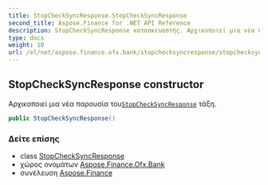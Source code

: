 ```yaml
---
title: StopCheckSyncResponse.StopCheckSyncResponse
second_title: Aspose.Finance for .NET API Reference
description: StopCheckSyncResponse κατασκευαστής. Αρχικοποιεί μια νέα παρουσία τουStopCheckSyncResponse τάξη.
type: docs
weight: 10
url: /el/net/aspose.finance.ofx.bank/stopchecksyncresponse/stopchecksyncresponse/
---
```

## StopCheckSyncResponse constructor

Αρχικοποιεί μια νέα παρουσία του[`StopCheckSyncResponse`](../) τάξη.

```csharp
public StopCheckSyncResponse()
```

### Δείτε επίσης

* class [StopCheckSyncResponse](../)
* χώρος ονομάτων [Aspose.Finance.Ofx.Bank](../../stopchecksyncresponse/)
* συνέλευση [Aspose.Finance](../../../)


